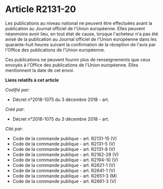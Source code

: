 # Article R2131-20

Les publications au niveau national ne peuvent être effectuées avant la publication au Journal officiel de l'Union
européenne. Elles peuvent néanmoins avoir lieu, en tout état de cause, lorsque l'acheteur n'a pas été avisé de la publication
au Journal officiel de l'Union européenne dans les quarante-huit heures suivant la confirmation de la réception de l'avis par
l'Office des publications de l'Union européenne.

Ces publications ne peuvent fournir plus de renseignements que ceux envoyés à l'Office des publications de l'Union
européenne. Elles mentionnent la date de cet envoi.

**Liens relatifs à cet article**

_Codifié par_:

  - Décret n°2018-1075 du 3 décembre 2018 - art.

_Créé par_:

  - Décret n°2018-1075 du 3 décembre 2018 - art.

_Cité par_:

  - Code de la commande publique - art. R2131-15 (V)
  - Code de la commande publique - art. R2131-5 (V)
  - Code de la commande publique - art. R2131-8 (V)
  - Code de la commande publique - art. R2162-28 (V)
  - Code de la commande publique - art. R2194-10 (V)
  - Code de la commande publique - art. R2621-1 (V)
  - Code de la commande publique - art. R2641-1 (V)
  - Code de la commande publique - art. R2651-3 (M)
  - Code de la commande publique - art. R2661-3 (V)
